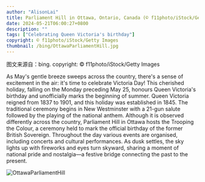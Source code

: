 ```yaml
---
author: "AlisonLai"
title: Parliament Hill in Ottawa, Ontario, Canada (© f11photo/iStock/Getty Images)
date: 2024-05-21T06:00:27+0800
description: ""
tags: ["Celebrating Queen Victoria's birthday"]
copyright: © f11photo/iStock/Getty Images
thumbnail: /bing/OttawaParliamentHill.jpg
---
```

图文来源自：bing.  copyright: © f11photo/iStock/Getty Images

As May's gentle breeze sweeps across the country, there's a sense of excitement in the air: it's time to celebrate Victoria Day! This cherished holiday, falling on the Monday preceding May 25, honours Queen Victoria's birthday and unofficially marks the beginning of summer. Queen Victoria reigned from 1837 to 1901, and this holiday was established in 1845. The traditional ceremony begins in New Westminster with a 21-gun salute followed by the playing of the national anthem. Although it is observed differently across the country, Parliament Hill in Ottawa hosts the Trooping the Colour, a ceremony held to mark the official birthday of the former British Sovereign. Throughout the day various events are organised, including concerts and cultural performances. As dusk settles, the sky lights up with fireworks and eyes turn skyward, sharing a moment of national pride and nostalgia—a festive bridge connecting the past to the present.

![OttawaParliamentHill](/bing/OttawaParliamentHill.jpg)